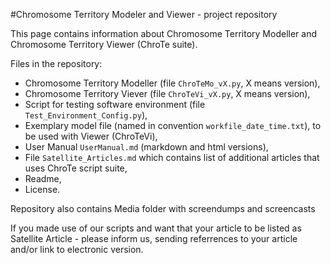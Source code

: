#Chromosome Territory Modeler and Viewer - project repository

This page contains information about Chromosome Territory Modeller and Chromosome Territory Viewer (ChroTe suite). 

Files in the repository:

- Chromosome Territory Modeller (file `ChroTeMo_vX.py`, X means version), 
- Chromosome Territory Viever (file `ChroTeVi_vX.py`, X means version), 
- Script for testing software environment (file `Test_Environment_Config.py`), 
- Exemplary model file (named in convention `workfile_date_time.txt`), to be used with Viewer (ChroTeVi),
- User Manual `UserManual.md` (markdown and html versions),
- File `Satellite_Articles.md` which contains list of additional articles that uses ChroTe script suite,
- Readme,
- License.

Repository also contains Media folder with screendumps and screencasts

If you made use of our scripts and want that your article to be listed as Satellite Article - please inform us, sending referrences to your article and/or link to electronic version.
